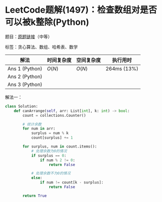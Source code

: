 # LeetCode题解(1497)：检查数组对是否可以被k整除(Python)

题目：[原题链接](https://leetcode-cn.com/problems/check-if-array-pairs-are-divisible-by-k/)（中等）

标签：贪心算法、数组、哈希表、数学

| 解法           | 时间复杂度 | 空间复杂度 | 执行用时    |
| -------------- | ---------- | ---------- | ----------- |
| Ans 1 (Python) | $O(N)$     | $O(N)$     | 264ms (13%) |
| Ans 2 (Python) |            |            |             |
| Ans 3 (Python) |            |            |             |

解法一：

```python
class Solution:
    def canArrange(self, arr: List[int], k: int) -> bool:
        count = collections.Counter()

        # 统计余数
        for num in arr:
            surplus = num % k
            count[surplus] += 1

        for surplus, num in count.items():
            # 处理余数为0的情况
            if surplus == 0:
                if num % 2 != 0:
                    return False

            # 处理余数不为0的情况
            else:
                if num != count[k - surplus]:
                    return False

        return True
```